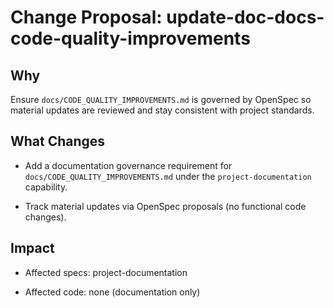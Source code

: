 # Change Proposal: update-doc-docs-code-quality-improvements

## Why

Ensure `docs/CODE_QUALITY_IMPROVEMENTS.md` is governed by OpenSpec so material updates are reviewed and stay consistent with project standards.

## What Changes

- Add a documentation governance requirement for `docs/CODE_QUALITY_IMPROVEMENTS.md` under the `project-documentation` capability.

- Track material updates via OpenSpec proposals (no functional code changes).

## Impact

- Affected specs: project-documentation

- Affected code: none (documentation only)
